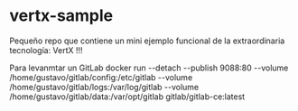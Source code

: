 # vertx-sample
Pequeño repo que contiene un mini ejemplo funcional de la extraordinaria tecnología: VertX !!!

Para levanmtar un GitLab
docker run --detach --publish 9088:80  --volume /home/gustavo/gitlab/config:/etc/gitlab --volume /home/gustavo/gitlab/logs:/var/log/gitlab --volume /home/gustavo/gitlab/data:/var/opt/gitlab gitlab/gitlab-ce:latest
